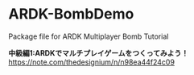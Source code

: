 # ARDK-BombDemo
 Package file for ARDK Multiplayer Bomb Tutorial
 
 
**中級編1:ARDKでマルチプレイゲームをつくってみよう！**
https://note.com/thedesignium/n/n98ea44f24c09


<!-- **中級編2:ARDK公式サンプルでマルチプレイを試す！** -->


<!-- **中級編3:ARDKつかってマルチプレイゲーム1/2!** -->

 
<!-- **中級編4:ARDKつかってマルチプレイゲーム2/2!** -->
